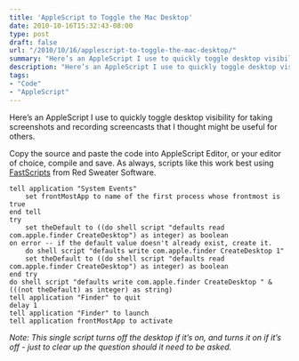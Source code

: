 ```yaml
---
title: 'AppleScript to Toggle the Mac Desktop'
date: 2010-10-16T15:32:43-08:00
type: post
draft: false
url: "/2010/10/16/applescript-to-toggle-the-mac-desktop/"
summary: "Here’s an AppleScript I use to quickly toggle desktop visibility for taking screenshots and recording screencasts that I thought might be useful for others."
description: "Here’s an AppleScript I use to quickly toggle desktop visibility for taking screenshots and recording screencasts."
tags: 
- "Code"
- "AppleScript"
---
```


Here’s an AppleScript I use to quickly toggle desktop visibility for taking screenshots and recording screencasts that I thought might be useful for others.

Copy the source and paste the code into AppleScript Editor, or your editor of choice, compile and save. As always, scripts like this work best using [FastScripts](http://www.red-sweater.com/fastscripts/) from Red Sweater Software.

```applescript
tell application "System Events"
	set frontMostApp to name of the first process whose frontmost is true
end tell
try
	set theDefault to ((do shell script "defaults read com.apple.finder CreateDesktop") as integer) as boolean
on error -- if the default value doesn't already exist, create it.
	do shell script "defaults write com.apple.finder CreateDesktop 1"
	set theDefault to ((do shell script "defaults read com.apple.finder CreateDesktop") as integer) as boolean
end try
do shell script "defaults write com.apple.finder CreateDesktop " & (((not theDefault) as integer) as string)
tell application "Finder" to quit
delay 1
tell application "Finder" to launch
tell application frontMostApp to activate
```

_Note: This single script turns off the desktop if it’s on, and turns it on if it’s off - just to clear up the question should it need to be asked._